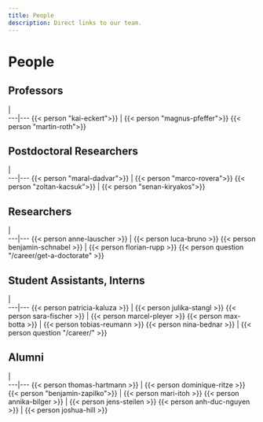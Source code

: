 ```yaml
---
title: People
description: Direct links to our team.
---
```

# People

## Professors
   |   
---|---
{{< person "kai-eckert">}} | {{< person "magnus-pfeffer">}}
{{< person "martin-roth">}}

## Postdoctoral Researchers
   |   
---|---
{{< person "maral-dadvar">}} | {{< person "marco-rovera">}}
{{< person "zoltan-kacsuk">}} | {{< person "senan-kiryakos">}} 
 
## Researchers

   |   
---|---
{{< person anne-lauscher >}}  | {{< person luca-bruno >}}
{{< person benjamin-schnabel >}}  | {{< person florian-rupp >}}
{{< person question  "/career/get-a-doctorate" >}}


## Student Assistants, Interns

   |   
---|---
{{< person patricia-kaluza >}} | {{< person julika-stangl >}}
{{< person sara-fischer >}} | {{< person marcel-pleyer >}}
{{< person max-botta >}} | {{< person tobias-reumann >}}
{{< person nina-bednar >}} | {{< person question   "/career/" >}}

## Alumni

   |   
---|---
{{< person thomas-hartmann >}}  | {{< person dominique-ritze >}}
{{< person "benjamin-zapilko">}} | {{< person mari-itoh >}}
{{< person annika-bilger >}} | {{< person jens-steilen >}}
{{< person anh-duc-nguyen >}} | {{< person joshua-hill >}}
